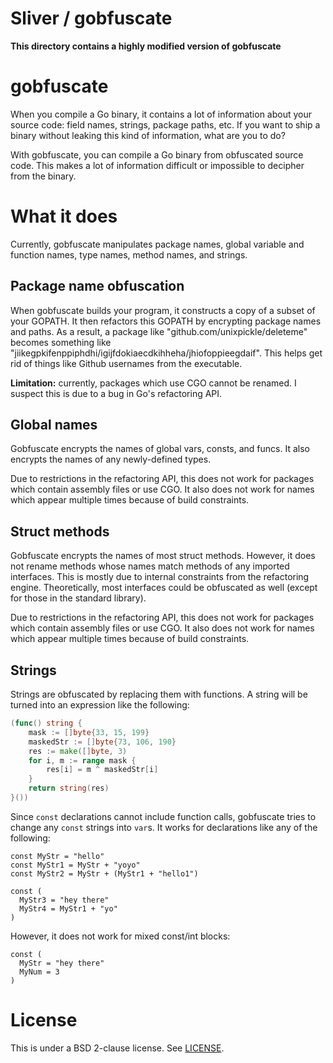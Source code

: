 
# Sliver / gobfuscate

__This directory contains a highly modified version of gobfuscate__


# gobfuscate

When you compile a Go binary, it contains a lot of information about your source code: field names, strings, package paths, etc. If you want to ship a binary without leaking this kind of information, what are you to do?

With gobfuscate, you can compile a Go binary from obfuscated source code. This makes a lot of information difficult or impossible to decipher from the binary.

# What it does

Currently, gobfuscate manipulates package names, global variable and function names, type names, method names, and strings.

## Package name obfuscation

When gobfuscate builds your program, it constructs a copy of a subset of your GOPATH. It then refactors this GOPATH by encrypting package names and paths. As a result, a package like "github.com/unixpickle/deleteme" becomes something like "jiikegpkifenppiphdhi/igijfdokiaecdkihheha/jhiofoppieegdaif". This helps get rid of things like Github usernames from the executable.

**Limitation:** currently, packages which use CGO cannot be renamed. I suspect this is due to a bug in Go's refactoring API.

## Global names

Gobfuscate encrypts the names of global vars, consts, and funcs. It also encrypts the names of any newly-defined types.

Due to restrictions in the refactoring API, this does not work for packages which contain assembly files or use CGO. It also does not work for names which appear multiple times because of build constraints.

## Struct methods

Gobfuscate encrypts the names of most struct methods. However, it does not rename methods whose names match methods of any imported interfaces. This is mostly due to internal constraints from the refactoring engine. Theoretically, most interfaces could be obfuscated as well (except for those in the standard library).

Due to restrictions in the refactoring API, this does not work for packages which contain assembly files or use CGO. It also does not work for names which appear multiple times because of build constraints.

## Strings

Strings are obfuscated by replacing them with functions. A string will be turned into an expression like the following:

```go
(func() string {
	mask := []byte{33, 15, 199}
	maskedStr := []byte{73, 106, 190}
	res := make([]byte, 3)
	for i, m := range mask {
		res[i] = m ^ maskedStr[i]
	}
	return string(res)
}())
```

Since `const` declarations cannot include function calls, gobfuscate tries to change any `const` strings into `var`s. It works for declarations like any of the following:

```
const MyStr = "hello"
const MyStr1 = MyStr + "yoyo"
const MyStr2 = MyStr + (MyStr1 + "hello1")

const (
  MyStr3 = "hey there"
  MyStr4 = MyStr1 + "yo"
)
```

However, it does not work for mixed const/int blocks:

```
const (
  MyStr = "hey there"
  MyNum = 3
)
```

# License

This is under a BSD 2-clause license. See [LICENSE](LICENSE).
